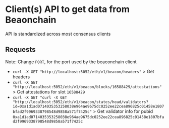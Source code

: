# Client(s) API to get data from Beaonchain

API is standardized across most consensus clients

## Requests
Note: Change `PORT`, for the port used by the beaconchain client
- `curl -X GET "http://localhost:5052/eth/v1/beacon/headers"` > Get headers
- `curl -X GET "http://localhost:5052/eth/v1/beacon/blocks/16588429/attestations"` > Get attestations for slot `16588429`
- `curl -X GET "curl -X GET "http://localhost:5052/eth/v1/beacon/states/head/validators?id=0xa1d1ad0714035353258038e964ae9675dc0252ee22cea896825c01458e1807bfad2f9969338798548d9858a571f7425c"` > Get validator info for pubid `0xa1d1ad0714035353258038e964ae9675dc0252ee22cea896825c01458e1807bfad2f9969338798548d9858a571f7425c`